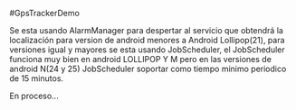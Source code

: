 
#GpsTrackerDemo

Se esta usando AlarmManager para despertar al servicio que obtendrá la 
localización para version de android menores a Android Lollipop(21), para versiones igual y mayores
se esta usando JobScheduler, el JobScheduler funciona muy bien en android LOLLIPOP Y M pero en 
las versiones de android N(24 y 25) JobScheduler soportar como tiempo minimo periodico de 15 minutos.

En proceso...